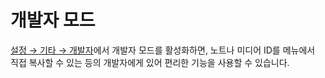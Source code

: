 # 개발자 모드

[설정 → 기타 → 개발자](x-mi-web://settings/other)에서 개발자 모드를 활성화하면, 노트나 미디어 ID를 메뉴에서 직접 복사할 수 있는 등의 개발자에게 있어 편리한 기능을 사용할 수 있습니다.
